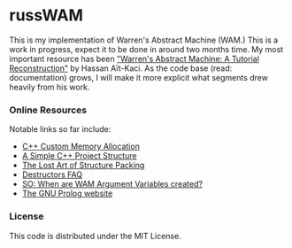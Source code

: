 # russWAM

This is my implementation of Warren's Abstract Machine (WAM.) This is a work in progress, expect it to be done in around two months time. My most important resource has been <a href="http://wambook.sourceforge.net">"Warren's Abstract Machine: A Tutorial Reconstruction"</a> by Hassan Aït-Kaci. As the code base (read: documentation) grows, I will make it more explicit what segments drew heavily from his work.  


### Online Resources

Notable links so far include:

<ul>
<li><a href="http://www.gamedev.net/page/resources/_/technical/general-programming/c-custom-memory-allocation-r3010"> C++ Custom Memory Allocation </a></li>
<li><a href="http://hiltmon.com/blog/2013/07/03/a-simple-c-plus-plus-project-structure/"> A Simple C++ Project Structure </a></li>
<li><a href="http://www.catb.org/esr/structure-packing/"> The Lost Art of Structure Packing </a></li>
<li><a href="https://isocpp.org/wiki/faq/dtors#overview-dtors"> Destructors FAQ </a></li>
<li><a href="http://stackoverflow.com/questions/18260876/in-a-warrens-abstract-machine-where-are-argument-variables-created"> SO: When are WAM Argument Variables created? </a></li>
<li><a href="http://www.gprolog.org/"> The GNU Prolog website </a></li>
</ul>

### License

This code is distributed under the MIT License. 
